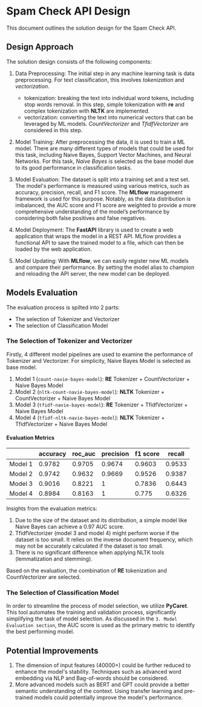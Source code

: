 # Spam Check API Design

This document outlines the solution design for the Spam Check API.

## Design Approach
The solution design consists of the following components:

1. Data Preprocessing: 
The initial step in any machine learning task is data preprocessing. For text classification, this involves *tokenization* and *vectorization*.
    - tokenization: breaking the text into individual word tokens, including stop words removal. In this step, simple tokenization with **re** and complex tokenization with **NLTK** are implemented. 
    - vectorization: converting the text into numerical vectors that can be leveraged by ML models. *CountVectorizer* and *TfidfVectorizer* are considered in this step.

2. Model Training: After preprocessing the data, it is used to train a ML model. There are many different types of models that could be used for this task, including Naive Bayes, Support Vector Machines, and Neural Networks. For this task, *Naive Bayes* is selected as the base model due to its good performance in classification tasks.

3. Model Evaluation: The dataset is split into a training set and a test set. The model's performance is measured using various metrics, such as accuracy, precision, recall, and F1 score. The **MLflow** management framework is used for this purpose. Notably, as the data distribution is imbalanced, the AUC score and F1 score are weighted to provide a more comprehensive understanding of the model’s performance by considering both false positives and false negatives.

4. Model Deployment: 
The **FastAPI** library is used to create a web application that wraps the model in a REST API. MLflow provides a functional API to save the trained model to a file, which can then be loaded by the web application.

5. Model Updating: With **MLflow**, we can easily register new ML models and compare their performance. By setting the model alias to champion and reloading the API server, the new model can be deployed.


## Models Evaluation
The evaluation process is spilted into 2 parts:
- The selection of Tokenizer and Vectorizer
- The selection of Classification Model

### The Selection of Tokenizer and Vectorizer
Firstly, 4 different model pipelines are used to examine the performance of Tokenizer and Vectorizer.
For simplicity, Naive Bayes Model is selected as base model.
1. Model 1 (`count-navie-bayes-model`): **RE** Tokenizer + CountVectorizer + Naive Bayes Model
2. Model 2 (`nltk-count-navie-bayes-model`): **NLTK** Tokenizer + CountVectorizer + Naive Bayes Model
3. Model 3 (`tfidf-navie-bayes-model`): **RE** Tokenizer + TfidfVectorizer + Naive Bayes Model
4. Model 4 (`tfidf-nltk-navie-bayes-model`): **NLTK** Tokenizer + TfidfVectorizer + Naive Bayes Model

#### Evaluation Metrics
|         | accuracy | roc_auc | precision | f1 score | recall |
|---------|----------|---------|-----------|----------|--------|
| Model 1 | 0.9782   | 0.9705  | 0.9674    | 0.9603   | 0.9533 |
| Model 2 | 0.9742   | 0.9632  | 0.9669    | 0.9526   | 0.9387 |
| Model 3 | 0.9016   | 0.8221  | 1         | 0.7836   | 0.6443 |
| Model 4 | 0.8984   | 0.8163  | 1         | 0.775    | 0.6326 |

Insights from the evaluation metrics:
1. Due to the size of the dataset and its distribution, a simple model like Naive Bayes can achieve a 0.97 AUC score.
2. TfidfVectorizer (model 3 and model 4) might perform worse if the dataset is too small. It relies on the inverse document frequency, which may not be accurately calculated if the dataset is too small.
3. There is no significant difference when applying NLTK tools (lemmatization and stemming).

Based on the evaluation, the combination of **RE** tokenization and CountVectorizer are selected.

### The Selection of Classification Model
In order to streamline the process of model selection, we utilize **PyCaret**. This tool automates the training and validation process, significantly simplifying the task of model selection. As discussed in the `3. Model Evaluation section`, the AUC score is used as the primary metric to identify the best performing model.


## Potential Improvements
1. The dimension of input features (40000+) could be further reduced to enhance the model's stability. Techniques such as advanced word embedding via NLP and Bag-of-words should be considered.
2. More advanced models such as BERT and GPT could provide a better semantic understanding of the context. Using transfer learning and pre-trained models could potentially improve the model's performance.
